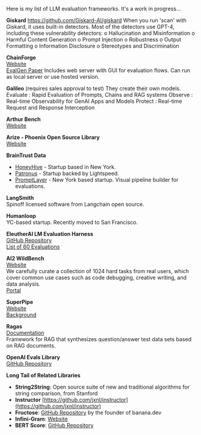 Here is my list of LLM evaluation frameworks.  It's a work in progress...

**Giskard**
https://github.com/Giskard-AI/giskard
When you run 'scan' with Giskard, it uses built-in detectors.  Most of the detectors use GPT-4, including these vulnerability detectors:
o Hallucination and Misinformation
o Harmful Content Generation
o Prompt Injection
o Robustness
o Output Formatting
o Information Disclosure
o Stereotypes and Discrimination

**ChainForge**  
[Website](http://chainforge.ai)  
[EvalGen Paper](https://arxiv.org/abs/2404.12272)
Includes web server with GUI for evaluation flows.  Can run as local server or use hosted version.

**Galileo** (requires sales approval to test)
They create their own models.
Evaluate : Rapid Evaluation of Prompts, Chains and RAG systems
Observe : Real-time Observability for GenAI Apps and Models
Protect : Real-time Request and Response Interception

**Arthur Bench**  
[Website](https://www.arthur.ai/product/bench)

**Arize - Phoenix Open Source Library**  
[Website](https://phoenix.arize.com)

**BrainTrust Data**
- [HoneyHive](https://www.honeyhive.ai) - Startup based in New York.
- [Patronus](https://www.patronus.ai) - Startup backed by Lightspeed.
- [PromptLayer](https://docs.promptlayer.com) - New York based startup. Visual pipeline builder for evaluations.

**LangSmith**  
Spinoff licensed software from Langchain open source.

**Humanloop**  
YC-based startup. Recently moved to San Francisco.

**EleutherAI LM Evaluation Harness**  
[GitHub Repository](https://github.com/EleutherAI/lm-evaluation-harness)  
[List of 60 Evaluations](https://github.com/EleutherAI/lm-evaluation-harness/tree/main/lm_eval/tasks)

**AI2 WildBench**  
[Website](https://t.co/eoSWvyMaLP)  
We carefully curate a collection of 1024 hard tasks from real users, which cover common use cases such as code debugging, creative writing, and data analysis.  
[Portal](https://huggingface.co/spaces/allenai/WildBench)

**SuperPipe**  
[Website](https://superpipe.ai)  
[Background](https://www.scharfste.in/evaluation-is-all-you-need-think-like-a-scientist-when-building-ai/)

**Ragas**  
[Documentation](https://docs.ragas.io/en/stable/)  
Framework for RAG that synthesizes question/answer test data sets based on RAG documents.

**OpenAI Evals Library**  
[GitHub Repository](https://github.com/openai/evals)

**Long Tail of Related Libraries**
- **String2String**: Open source suite of new and traditional algorithms for string comparison, from Stanford
- **Instructor** [https://github.com/jxnl/instructor](https://github.com/jxnl/instructor)
- **Fructose**: [GitHub Repository](https://github.com/bananaml/fructose) by the founder of banana.dev
- **Infini-Gram**: [Website](https://infini-gram.io)
- **BERT Score**: [GitHub Repository](https://github.com/Tiiiger/bert_score)
